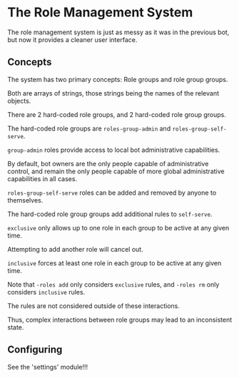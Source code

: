# The Role Management System

The role management system is just as messy as it was in the previous bot, but now it provides a cleaner user interface.

## Concepts

The system has two primary concepts: Role groups and role group groups.

Both are arrays of strings, those strings being the names of the relevant objects.

There are 2 hard-coded role groups, and 2 hard-coded role group groups.


The hard-coded role groups are `roles-group-admin` and `roles-group-self-serve`.

`group-admin` roles provide access to local bot administrative capabilities.

By default, bot owners are the only people capable of administrative control,
 and remain the only people capable of more global administrative capabilities in all cases.

`roles-group-self-serve` roles can be added and removed by anyone to themselves.


The hard-coded role group groups add additional rules to `self-serve`.

`exclusive` only allows up to one role in each group to be active at any given time.

Attempting to add another role will cancel out.

`inclusive` forces at least one role in each group to be active at any given time.

Note that `-roles add` only considers `exclusive` rules, and `-roles rm` only considers `inclusive` rules.

The rules are not considered outside of these interactions.

Thus, complex interactions between role groups may lead to an inconsistent state.

## Configuring

See the 'settings' module!!!
